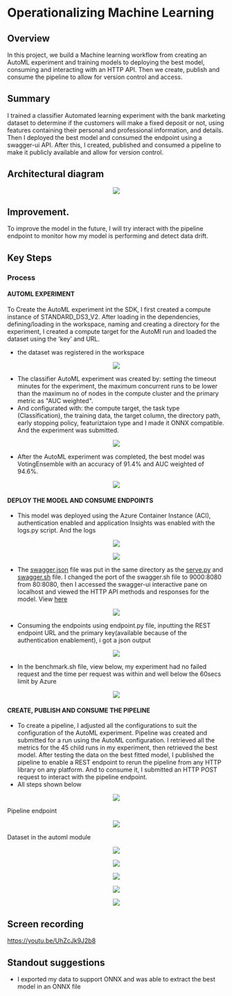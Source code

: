 # Operationalizing Machine Learning

## Overview
In this project, we build a Machine learning workflow from creating an AutoML experiment and training models to deploying the best model, consuming and interacting with an HTTP API. Then we create, publish and consume the pipeline to allow for version control and access.

## Summary
I trained a classifier Automated learning experiment with the bank marketing dataset to determine if the customers will make a fixed deposit or not, using features containing their personal and professional information, and details. Then I deployed the best model and consumed the endpoint using a swagger-ui API. 
After this, I created, published and consumed a pipeline to make it publicly available and allow for version control.

## Architectural diagram
<p align="center">
  <img src="https://github.com/Ayoyinka-Sofuwa/MLOps-Create-publish-and-consume-a-pipeline/blob/master/screenshots%20exp/architectural%20diagram.png">
</p>

## Improvement.
To improve the model in the future, I will try interact with the pipeline endpoint to monitor how my model is performing and detect data drift.

## Key Steps
### Process
#### AUTOML EXPERIMENT
To Create the AutoML experiment int the SDK, I first created a compute instance of STANDARD_DS3_V2.
After loading in the dependencies, defining/loading in the workspace, naming and creating a directory for the experiment, I created a compute target for the AutoMl run and loaded the dataset using the 'key' and URL.
* the dataset was registered in the workspace

<p align="center">
  <img src="https://github.com/Ayoyinka-Sofuwa/MLOps-Create-publish-and-consume-a-pipeline/blob/master/screenshots%20exp/automl%20experiment/registered%20dataset.png">
</p>

* The classifier AutoML experiment was created by: setting the timeout minutes for the experiment, the maximum concurrent runs to be lower than the maximum no of nodes in the compute cluster and the primary metric as "AUC weighted".
* And configurated with: the compute target, the task type (Classification), the training data, the target column, the directory path, early stopping policy, featuriztaion type and I made it ONNX compatible. And the experiment was submitted.

<p align="center">
  <img src="https://github.com/Ayoyinka-Sofuwa/MLOps-Create-publish-and-consume-a-pipeline/blob/master/screenshots%20exp/automl%20experiment/experiment%20complete.png">
</p>

* After the AutoML experiment was completed, the best model was VotingEnsemble with an accuracy of 91.4% and AUC weighted of 94.6%.

<p align="center">
  <img src="https://github.com/Ayoyinka-Sofuwa/MLOps-Create-publish-and-consume-a-pipeline/blob/master/screenshots%20exp/automl%20experiment/best%20model%20summary.png">
</p>

#### DEPLOY THE MODEL AND CONSUME ENDPOINTS

* This model was deployed using the Azure Container Instance (ACI), authentication enabled and application Insights was enabled with the logs.py script. And the logs 

<p align="center">
  <img src="https://github.com/Ayoyinka-Sofuwa/MLOps-Create-publish-and-consume-a-pipeline/blob/master/screenshots%20exp/deploy%20best%20model/app%20insight%20enabled.png">
</p>
<p align="center">
  <img src="https://github.com/Ayoyinka-Sofuwa/MLOps-Create-publish-and-consume-a-pipeline/blob/master/screenshots%20exp/deploy%20best%20model/logs%202.png.png">
</p>

* The [swagger.json](https://github.com/Ayoyinka-Sofuwa/MLOps-Create-publish-and-consume-a-pipeline/blob/master/swagger/swagger.json) file was put in the same directory as the [serve.py](https://github.com/Ayoyinka-Sofuwa/MLOps-Create-publish-and-consume-a-pipeline/blob/master/swagger/serve.py) and [swagger.sh](https://github.com/Ayoyinka-Sofuwa/MLOps-Create-publish-and-consume-a-pipeline/blob/master/swagger/swagger.sh) file. I changed the port of the swagger.sh file to 9000:8080 from 80:8080, then I accessed the swagger-ui interactive pane on localhost and viewed the HTTP API methods and responses for the model. View [here](https://github.com/Ayoyinka-Sofuwa/MLOps-Create-publish-and-consume-a-pipeline/tree/master/screenshots%20exp/swagger%20documentation)

<p align="center">
  <img src="https://github.com/Ayoyinka-Sofuwa/MLOps-Create-publish-and-consume-a-pipeline/blob/master/screenshots%20exp/swagger%20documentation/swagger%201.png">
</p>

* Consuming the endpoints using endpoint.py file, inputting the REST endpoint URL and the primary key(available because of the authentication enablement), i got a json output
<p align="center">
  <img src="https://github.com/Ayoyinka-Sofuwa/MLOps-Create-publish-and-consume-a-pipeline/blob/master/screenshots%20exp/endpoints/endpoint%20with%20json%20output.png">
</p>

* In the benchmark.sh file, view below, my experiment had no failed request and the time per request was within and well below the 60secs limit by Azure

<p align="center">
  <img src="https://github.com/Ayoyinka-Sofuwa/MLOps-Create-publish-and-consume-a-pipeline/blob/master/screenshots%20exp/endpoints/apache%20benchmark%20output.png">
</p>

#### CREATE, PUBLISH AND CONSUME THE PIPELINE
* To create a pipeline, I adjusted all the configurations to suit the configuration of the AutoML experiment. Pipeline was created and submitted for a run using the AutoML configuration. I retrieved all the metrics for the 45 child runs in my experiment, then retrieved the best model. After testing the data on the best fitted model, I published the pipeline to enable a REST endpoint to rerun the pipeline from any HTTP library on any platform. And to consume it, I submitted an HTTP POST request to interact with the pipeline endpoint.
* All steps shown below

<p align="center">
  <img src="https://github.com/Ayoyinka-Sofuwa/MLOps-Create-publish-and-consume-a-pipeline/blob/master/screenshots%20exp/pipeline/pipeline%20created.png">
</p>

Pipeline endpoint
<p align="center">
  <img src="https://github.com/Ayoyinka-Sofuwa/MLOps-Create-publish-and-consume-a-pipeline/blob/master/screenshots%20exp/pipeline/pipeline%20endpoint.png">
</p>

Dataset in the automl module
<p align="center">
  <img src="https://github.com/Ayoyinka-Sofuwa/MLOps-Create-publish-and-consume-a-pipeline/blob/master/screenshots%20exp/pipeline/dataset%20with%20automl%20module.png">
</p>

<p align="center">
  <img src="https://github.com/Ayoyinka-Sofuwa/MLOps-Create-publish-and-consume-a-pipeline/blob/master/screenshots%20exp/pipeline/published%20pipeline%20overview%20showing%20active.png">
</p>

<p align="center">
  <img src="https://github.com/Ayoyinka-Sofuwa/MLOps-Create-publish-and-consume-a-pipeline/blob/master/screenshots%20exp/pipeline/run%20details%20complete.png">
</p>

<p align="center">
  <img src="https://github.com/Ayoyinka-Sofuwa/MLOps-Create-publish-and-consume-a-pipeline/blob/master/screenshots%20exp/pipeline/run%20details%20widgets.png">
</p>

<p align="center">
  <img src="https://github.com/Ayoyinka-Sofuwa/MLOps-Create-publish-and-consume-a-pipeline/blob/master/screenshots%20exp/pipeline/in%20ml%20studio%2C%20scheduled.png">
</p>

## Screen recording
https://youtu.be/UhZcJk9J2b8

## Standout suggestions
* I exported my data to support ONNX and was able to extract the best model in an ONNX file


